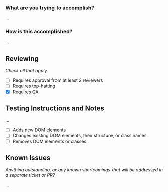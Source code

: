 ### What are you trying to accomplish?

...

### How is this accomplished?

...

## Reviewing

*Check all that apply.*

- [ ] Requires approval from at least 2 reviewers
- [ ] Requires top-hatting
- [x] Requires QA

## Testing Instructions and Notes

...

- [ ] Adds new DOM elements
- [ ] Changes existing DOM elements, their structure, or class names
- [ ] Removes DOM elements or classes

## Known Issues

*Anything outstanding, or any known shortcomings that will be addressed in a separate ticket or PR?*

...